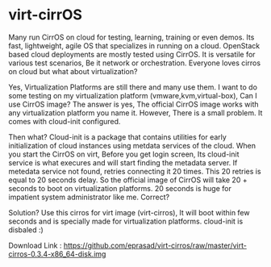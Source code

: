 # virt-cirrOS
Many run CirrOS on cloud for testing, learning, training or even demos. Its fast, lightweight, agile OS that
specializes in running on a cloud.  OpenStack based cloud deployments are mostly tested using CirrOS. It is versatile for various test scenarios, Be it network or orchestration. Everyone loves cirros on cloud but what about virtualization? 
 
Yes, Virtualization Platforms are still there and many use them. I want to do some testing on my virtualization
platform (vmware,kvm,virtual-box), Can I use CirrOS image?  The answer is yes, The official CirrOS image works with
any virtualization platform you name it. However, There is a small problem. It comes with cloud-init configured. 
 
Then what? Cloud-init is a package that contains utilities for early initialization of cloud instances using metdata 
services of the cloud.  When you start the CirrOS on virt, Before you get login screen, Its cloud-init service is what 
execures and will start finding the metadata server. If metedata service not found, retries connecting it 20 times. 
This 20 retries is equal to 20 seconds delay. So the official image of CirrOS will take 20 + seconds to boot on 
virtualization platforms. 20 seconds is huge for impatient system administrator like me. Correct?   
 
Solution?   Use this cirros for virt image (virt-cirros), It will boot within few seconds and is specially made
for virtualization platforms. cloud-init is disbaled  :) 
 
Download Link : https://github.com/eprasad/virt-cirros/raw/master/virt-cirros-0.3.4-x86_64-disk.img
 


